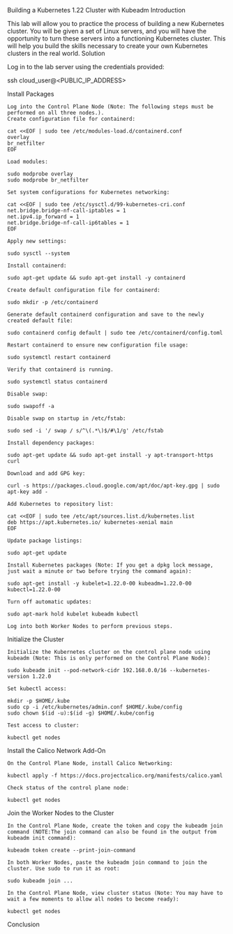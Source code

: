 Building a Kubernetes 1.22 Cluster with Kubeadm
Introduction

This lab will allow you to practice the process of building a new Kubernetes cluster. You will be given a set of Linux servers, and you will have the opportunity to turn these servers into a functioning Kubernetes cluster. This will help you build the skills necessary to create your own Kubernetes clusters in the real world.
Solution

Log in to the lab server using the credentials provided:

ssh cloud_user@<PUBLIC_IP_ADDRESS>

Install Packages

    Log into the Control Plane Node (Note: The following steps must be performed on all three nodes.).
    Create configuration file for containerd:

    cat <<EOF | sudo tee /etc/modules-load.d/containerd.conf
    overlay
    br_netfilter
    EOF

    Load modules:

    sudo modprobe overlay
    sudo modprobe br_netfilter

    Set system configurations for Kubernetes networking:

    cat <<EOF | sudo tee /etc/sysctl.d/99-kubernetes-cri.conf
    net.bridge.bridge-nf-call-iptables = 1
    net.ipv4.ip_forward = 1
    net.bridge.bridge-nf-call-ip6tables = 1
    EOF

    Apply new settings:

    sudo sysctl --system

    Install containerd:

    sudo apt-get update && sudo apt-get install -y containerd

    Create default configuration file for containerd:

    sudo mkdir -p /etc/containerd

    Generate default containerd configuration and save to the newly created default file:

    sudo containerd config default | sudo tee /etc/containerd/config.toml

    Restart containerd to ensure new configuration file usage:

    sudo systemctl restart containerd

    Verify that containerd is running.

    sudo systemctl status containerd

    Disable swap:

    sudo swapoff -a

    Disable swap on startup in /etc/fstab:

    sudo sed -i '/ swap / s/^\(.*\)$/#\1/g' /etc/fstab

    Install dependency packages:

    sudo apt-get update && sudo apt-get install -y apt-transport-https curl

    Download and add GPG key:

    curl -s https://packages.cloud.google.com/apt/doc/apt-key.gpg | sudo apt-key add -

    Add Kubernetes to repository list:

    cat <<EOF | sudo tee /etc/apt/sources.list.d/kubernetes.list
    deb https://apt.kubernetes.io/ kubernetes-xenial main
    EOF

    Update package listings:

    sudo apt-get update

    Install Kubernetes packages (Note: If you get a dpkg lock message, just wait a minute or two before trying the command again):

    sudo apt-get install -y kubelet=1.22.0-00 kubeadm=1.22.0-00 kubectl=1.22.0-00

    Turn off automatic updates:

    sudo apt-mark hold kubelet kubeadm kubectl

    Log into both Worker Nodes to perform previous steps.

Initialize the Cluster

    Initialize the Kubernetes cluster on the control plane node using kubeadm (Note: This is only performed on the Control Plane Node):

    sudo kubeadm init --pod-network-cidr 192.168.0.0/16 --kubernetes-version 1.22.0

    Set kubectl access:

    mkdir -p $HOME/.kube
    sudo cp -i /etc/kubernetes/admin.conf $HOME/.kube/config
    sudo chown $(id -u):$(id -g) $HOME/.kube/config

    Test access to cluster:

    kubectl get nodes

Install the Calico Network Add-On

    On the Control Plane Node, install Calico Networking:

    kubectl apply -f https://docs.projectcalico.org/manifests/calico.yaml

    Check status of the control plane node:

    kubectl get nodes

Join the Worker Nodes to the Cluster

    In the Control Plane Node, create the token and copy the kubeadm join command (NOTE:The join command can also be found in the output from kubeadm init command):

    kubeadm token create --print-join-command

    In both Worker Nodes, paste the kubeadm join command to join the cluster. Use sudo to run it as root:

    sudo kubeadm join ...

    In the Control Plane Node, view cluster status (Note: You may have to wait a few moments to allow all nodes to become ready):

    kubectl get nodes

Conclusion